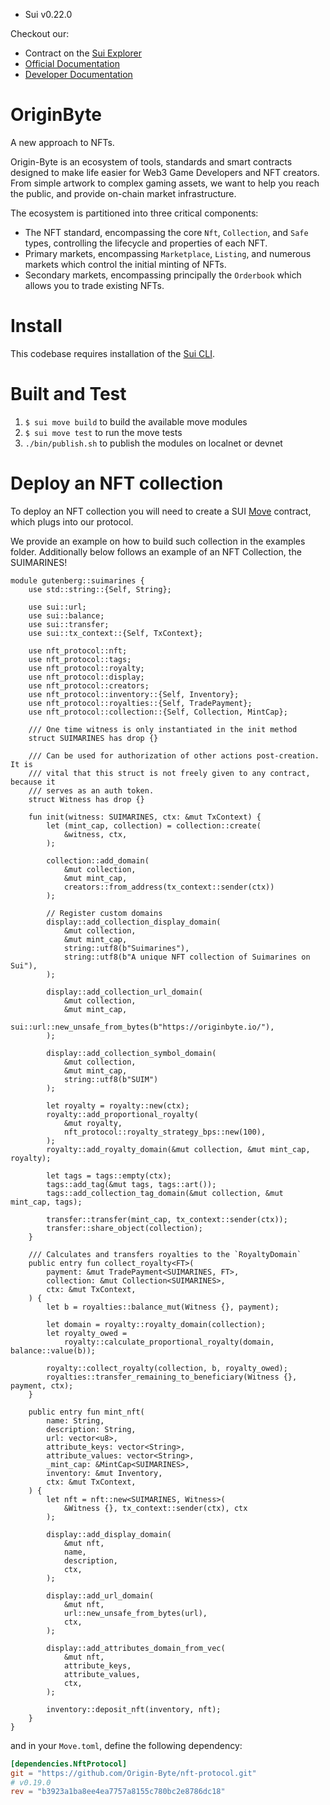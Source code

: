 - Sui v0.22.0

Checkout our:
- Contract on the [Sui Explorer](https://explorer.sui.io/object/0x5db59b623554ef931b23c07ed4f7d577942bd52d)
- [Official Documentation](https://docs.originbyte.io/origin-byte/)
- [Developer Documentation](https://origin-byte.github.io/)

# OriginByte

A new approach to NFTs.

Origin-Byte is an ecosystem of tools, standards and smart contracts designed to
make life easier for Web3 Game Developers and NFT creators. From simple artwork
to complex gaming assets, we want to help you reach the public, and provide
on-chain market infrastructure.

The ecosystem is partitioned into three critical components:

- The NFT standard, encompassing the core `Nft`, `Collection`, and `Safe` types,
controlling the lifecycle and properties of each NFT.
- Primary markets, encompassing `Marketplace`, `Listing`, and numerous markets which
control the initial minting of NFTs.
- Secondary markets, encompassing principally the `Orderbook` which allows you
to trade existing NFTs.

# Install

This codebase requires installation of the [Sui CLI](https://docs.sui.io/build/install).

# Built and Test

1. `$ sui move build` to build the available move modules
2. `$ sui move test` to run the move tests
3. `./bin/publish.sh` to publish the modules on localnet or devnet

# Deploy an NFT collection

To deploy an NFT collection you will need to create a SUI [Move](https://docs.sui.io/build/move) contract, which plugs into our protocol.

We provide an example on how to build such collection in the examples folder. Additionally below follows an example of an NFT Collection, the SUIMARINES!

```move
module gutenberg::suimarines {
    use std::string::{Self, String};

    use sui::url;
    use sui::balance;
    use sui::transfer;
    use sui::tx_context::{Self, TxContext};

    use nft_protocol::nft;
    use nft_protocol::tags;
    use nft_protocol::royalty;
    use nft_protocol::display;
    use nft_protocol::creators;
    use nft_protocol::inventory::{Self, Inventory};
    use nft_protocol::royalties::{Self, TradePayment};
    use nft_protocol::collection::{Self, Collection, MintCap};

    /// One time witness is only instantiated in the init method
    struct SUIMARINES has drop {}

    /// Can be used for authorization of other actions post-creation. It is
    /// vital that this struct is not freely given to any contract, because it
    /// serves as an auth token.
    struct Witness has drop {}

    fun init(witness: SUIMARINES, ctx: &mut TxContext) {
        let (mint_cap, collection) = collection::create(
            &witness, ctx,
        );

        collection::add_domain(
            &mut collection,
            &mut mint_cap,
            creators::from_address(tx_context::sender(ctx))
        );

        // Register custom domains
        display::add_collection_display_domain(
            &mut collection,
            &mut mint_cap,
            string::utf8(b"Suimarines"),
            string::utf8(b"A unique NFT collection of Suimarines on Sui"),
        );

        display::add_collection_url_domain(
            &mut collection,
            &mut mint_cap,
            sui::url::new_unsafe_from_bytes(b"https://originbyte.io/"),
        );

        display::add_collection_symbol_domain(
            &mut collection,
            &mut mint_cap,
            string::utf8(b"SUIM")
        );

        let royalty = royalty::new(ctx);
        royalty::add_proportional_royalty(
            &mut royalty,
            nft_protocol::royalty_strategy_bps::new(100),
        );
        royalty::add_royalty_domain(&mut collection, &mut mint_cap, royalty);

        let tags = tags::empty(ctx);
        tags::add_tag(&mut tags, tags::art());
        tags::add_collection_tag_domain(&mut collection, &mut mint_cap, tags);

        transfer::transfer(mint_cap, tx_context::sender(ctx));
        transfer::share_object(collection);
    }

    /// Calculates and transfers royalties to the `RoyaltyDomain`
    public entry fun collect_royalty<FT>(
        payment: &mut TradePayment<SUIMARINES, FT>,
        collection: &mut Collection<SUIMARINES>,
        ctx: &mut TxContext,
    ) {
        let b = royalties::balance_mut(Witness {}, payment);

        let domain = royalty::royalty_domain(collection);
        let royalty_owed =
            royalty::calculate_proportional_royalty(domain, balance::value(b));

        royalty::collect_royalty(collection, b, royalty_owed);
        royalties::transfer_remaining_to_beneficiary(Witness {}, payment, ctx);
    }

    public entry fun mint_nft(
        name: String,
        description: String,
        url: vector<u8>,
        attribute_keys: vector<String>,
        attribute_values: vector<String>,
        _mint_cap: &MintCap<SUIMARINES>,
        inventory: &mut Inventory,
        ctx: &mut TxContext,
    ) {
        let nft = nft::new<SUIMARINES, Witness>(
            &Witness {}, tx_context::sender(ctx), ctx
        );

        display::add_display_domain(
            &mut nft,
            name,
            description,
            ctx,
        );

        display::add_url_domain(
            &mut nft,
            url::new_unsafe_from_bytes(url),
            ctx,
        );

        display::add_attributes_domain_from_vec(
            &mut nft,
            attribute_keys,
            attribute_values,
            ctx,
        );

        inventory::deposit_nft(inventory, nft);
    }
}
```

and in your `Move.toml`, define the following dependency:

```toml
[dependencies.NftProtocol]
git = "https://github.com/Origin-Byte/nft-protocol.git"
# v0.19.0
rev = "b3923a1ba8ee4ea7757a8155c780bc2e8786dc18"
```
